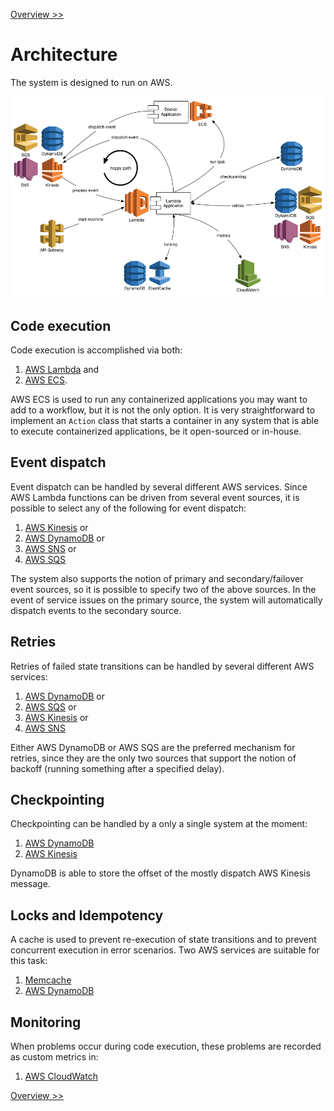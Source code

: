 <!--
Copyright 2016-2018 Workiva Inc.

Licensed under the Apache License, Version 2.0 (the "License");
you may not use this file except in compliance with the License.
You may obtain a copy of the License at

    http://www.apache.org/licenses/LICENSE-2.0

Unless required by applicable law or agreed to in writing, software
distributed under the License is distributed on an "AS IS" BASIS,
WITHOUT WARRANTIES OR CONDITIONS OF ANY KIND, either express or implied.
See the License for the specific language governing permissions and
limitations under the License.
-->

[Overview >>](OVERVIEW.md)

# Architecture

The system is designed to run on AWS. 

![AWS Architecture](images/architecture.png)

## Code execution

Code execution is accomplished via both:

1. [AWS Lambda](https://aws.amazon.com/lambda/) and 
1. [AWS ECS](https://aws.amazon.com/ecs/). 

AWS ECS is used to run any containerized applications you may want to add to a 
workflow, but it is not the only option.  It is very straightforward 
to implement an `Action` class that starts a container in any system that is able 
to execute containerized applications, be it open-sourced or in-house.

## Event dispatch

Event dispatch can be handled by several different AWS services. Since AWS Lambda functions
can be driven from several event sources, it is possible to select any of the following for
event dispatch:
 
1. [AWS Kinesis](https://aws.amazon.com/kinesis/) or
1. [AWS DynamoDB](https://aws.amazon.com/dynamodb/) or
1. [AWS SNS](https://aws.amazon.com/sns/) or
1. [AWS SQS](https://aws.amazon.com/sqs/)

The system also supports the notion of primary and secondary/failover event sources,
so it is possible to specify two of the above sources. In the event of service issues on 
the primary source, the system will automatically dispatch events to the secondary
source.

## Retries

Retries of failed state transitions can be handled by several different AWS services:

1. [AWS DynamoDB](https://aws.amazon.com/dynamodb/) or
1. [AWS SQS](https://aws.amazon.com/sqs/) or
1. [AWS Kinesis](https://aws.amazon.com/kinesis/) or
1. [AWS SNS](https://aws.amazon.com/sns/)

Either AWS DynamoDB or AWS SQS are the preferred mechanism for retries, since they 
are the only two sources that support the notion of backoff (running something after
a specified delay).

## Checkpointing

Checkpointing can be handled by a only a single system at the moment:

1. [AWS DynamoDB](https://aws.amazon.com/dynamodb/)
1. [AWS Kinesis](https://aws.amazon.com/kinesis/)

DynamoDB is able to store the offset of the mostly dispatch AWS Kinesis message.

## Locks and Idempotency

A cache is used to prevent re-execution of state transitions and to prevent
concurrent execution in error scenarios. Two AWS services are suitable for 
this task:

1. [Memcache](https://aws.amazon.com/elasticache/)
1. [AWS DynamoDB](https://aws.amazon.com/dynamodb/)

## Monitoring

When problems occur during code execution, these problems are recorded as custom
metrics in:

1. [AWS CloudWatch](https://aws.amazon.com/cloudwatch/)

[Overview >>](OVERVIEW.md)
